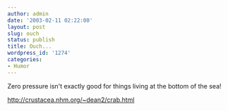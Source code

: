 ```yaml
---
author: admin
date: '2003-02-11 02:22:00'
layout: post
slug: ouch
status: publish
title: Ouch...
wordpress_id: '1274'
categories:
- Humor
---
```

Zero pressure isn't exactly good for things living at the bottom of the sea!

<a href="http://crustacea.nhm.org/~dean2/crab.html">http://crustacea.nhm.org/~dean2/crab.html</a>
